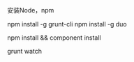 安装Node，npm

npm install -g grunt-cli
npm install -g duo

npm install && component install

grunt watch
